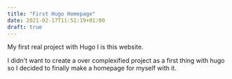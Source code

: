 ```yaml
---
title: "First Hugo Homepage"
date: 2021-02-17T11:51:19+01:00
draft: true
---
```


My first real project with Hugo I is this website.

I didn't want to create a over complexified project as a first thing with hugo so I decided to finally make a homepage for myself with it.
